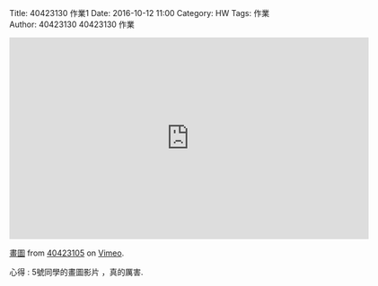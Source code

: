 Title: 40423130   作業1
Date: 2016-10-12 11:00
Category: HW
Tags: 作業
Author: 40423130
40423130 作業


<!-- PELICAN_END_SUMMARY -->

<iframe src="https://player.vimeo.com/video/185029053" width="640" height="360" frameborder="0" webkitallowfullscreen mozallowfullscreen allowfullscreen></iframe>
<p><a href="https://vimeo.com/185029053">畫圖</a> from <a href="https://vimeo.com/user44512429">40423105</a> on <a href="https://vimeo.com">Vimeo</a>.</p>
<p>心得 : 5號同學的畫圖影片 ，真的厲害.</p>
